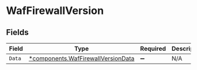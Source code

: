 # WafFirewallVersion


## Fields

| Field                                                                               | Type                                                                                | Required                                                                            | Description                                                                         |
| ----------------------------------------------------------------------------------- | ----------------------------------------------------------------------------------- | ----------------------------------------------------------------------------------- | ----------------------------------------------------------------------------------- |
| `Data`                                                                              | [*components.WafFirewallVersionData](../../models/shared/waffirewallversiondata.md) | :heavy_minus_sign:                                                                  | N/A                                                                                 |